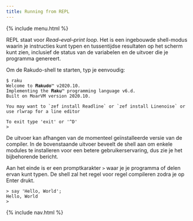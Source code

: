 ```yaml
---
title: Running from REPL
---
```


{% include menu.html %}

REPL staat voor _Read–eval–print loop_. Het is een ingebouwde shell-modus waarin je instructies kunt typen en tussentijdse resultaten op het scherm kunt zien, inclusief de status van de variabelen en de uitvoer die je programma genereert.

Om de Rakudo-shell te starten, typ je eenvoudig:

```console
$ raku
Welcome to 𝐑𝐚𝐤𝐮𝐝𝐨™ v2020.10.
Implementing the 𝐑𝐚𝐤𝐮™ programming language v6.d.
Built on MoarVM version 2020.10.

You may want to `zef install Readline` or `zef install Linenoise` or use rlwrap for a line editor

To exit type 'exit' or '^D'
> 
```

De uitvoer kan afhangen van de momenteel geïnstalleerde versie van de compiler. In de bovenstaande uitvoer beveelt de shell aan om enkele modules te installeren voor een betere gebruikerservaring, dus zie je het bijbehorende bericht.

Aan het einde is er een promptkarakter `>` waar je je programma of delen ervan kunt typen. De shell zal het regel voor regel compileren zodra je op Enter drukt.

    > say 'Hello, World';
    Hello, World
    > 

{% include nav.html %}